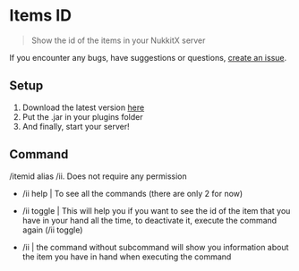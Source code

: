 # Items ID

> Show the id of the items in your NukkitX server



If you encounter any bugs, have suggestions or questions, [create an issue](https://github.com/Josscoder/ItemsID/issues/new).

## Setup

1) Download the latest version [here](https://github.com/Josscoder/ItemsID/releases/latest)
2) Put the .jar in your plugins folder
3) And finally, start your server!

## Command

/itemid alias /ii. Does not require any permission

- /ii help | To see all the commands (there are only 2 for now)

- /ii toggle | This will help you if you want to see the id of the item that you have in your hand all the time, to deactivate it, execute the command again (/ii toggle)

- /ii | the command without subcommand will show you information about the item you have in hand when executing the command
